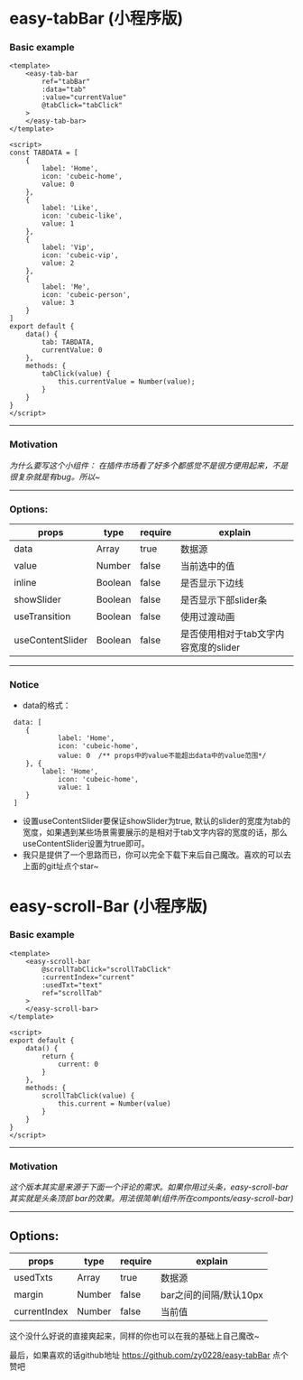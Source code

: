# easy-tabBar (小程序版)
### Basic example
```
<template>
	<easy-tab-bar
		ref="tabBar"
		:data="tab"
		:value="currentValue"
		@tabClick="tabClick"
	>
	</easy-tab-bar>
</template>

<script>
const TABDATA = [
	{
		label: 'Home',
		icon: 'cubeic-home',
		value: 0
	},
	{
		label: 'Like',
		icon: 'cubeic-like',
		value: 1
	},
	{
		label: 'Vip',
		icon: 'cubeic-vip',
		value: 2
	},
	{
		label: 'Me',
		icon: 'cubeic-person',
		value: 3
	}
]
export default {
	data() {
		tab: TABDATA,
		currentValue: 0
	},
	methods: {
		tabClick(value) {
			this.currentValue = Number(value);
		}
	}
}
</script>
```
---
### Motivation
*为什么要写这个小组件： 在插件市场看了好多个都感觉不是很方便用起来，不是很复杂就是有bug。所以~*
___
### Options:
| props            | type    | require | explain                               |
| ---------------- | ------- | ------- | ------------------------------------- |
| data             | Array   | true    | 数据源                             |
| value            | Number  | false   | 当前选中的值                    |
| inline           | Boolean | false   | 是否显示下边线                 |
| showSlider       | Boolean | false   | 是否显示下部slider条           |
| useTransition    | Boolean | false   | 使用过渡动画                    |
| useContentSlider | Boolean | false   | 是否使用相对于tab文字内容宽度的slider |
---
### Notice
+ data的格式：
```
 data: [
    {
			label: 'Home',
			icon: 'cubeic-home',
			value: 0  /** props中的value不能超出data中的value范围*/
    }, {
    	label: 'Home',
			icon: 'cubeic-home',
			value: 1
    }
 ]
```
+ 设置useContentSlider要保证showSlider为true, 默认的slider的宽度为tab的宽度，如果遇到某些场景需要展示的是相对于tab文字内容的宽度的话，那么useContentSlider设置为true即可。
+ 我只是提供了一个思路而已，你可以完全下载下来后自己魔改。喜欢的可以去上面的git址点个star~

# easy-scroll-Bar (小程序版)
### Basic example
```
<template>
	<easy-scroll-bar
		@scrollTabClick="scrollTabClick"
		:currentIndex="current"
		:usedTxt="text"
		ref="scrollTab"
	>
	</easy-scroll-bar>
</template>

<script>
export default {
	data() {
		return {
			current: 0
		}
	},
	methods: {
		scrollTabClick(value) {
			this.current = Number(value)
		}
	}
}
</script>
```
---
### Motivation
*这个版本其实是来源于下面一个评论的需求。如果你用过头条，easy-scroll-bar其实就是头条顶部 bar的效果。用法很简单(组件所在componts/easy-scroll-bar)*
___

## Options:
| props        | type   | require | explain |
| ------------ | ------ | ------- | ------- |
| usedTxts     | Array  | true    | 数据源 |
| margin     | Number  | false    | bar之间的间隔/默认10px |
| currentIndex | Number | false   | 当前值 |

这个没什么好说的直接爽起来，同样的你也可以在我的基础上自己魔改~

最后，如果喜欢的话github地址 https://github.com/zy0228/easy-tabBar 点个赞吧
